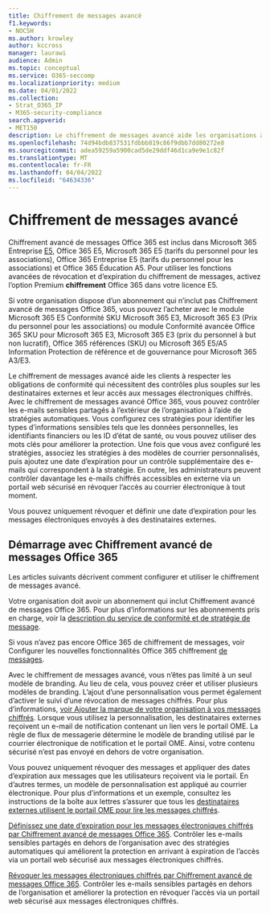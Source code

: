 ```yaml
---
title: Chiffrement de messages avancé
f1.keywords:
- NOCSH
ms.author: krowley
author: kccross
manager: laurawi
audience: Admin
ms.topic: conceptual
ms.service: O365-seccomp
ms.localizationpriority: medium
ms.date: 04/01/2022
ms.collection:
- Strat_O365_IP
- M365-security-compliance
search.appverid:
- MET150
description: Le chiffrement de messages avancé aide les organisations à respecter leurs obligations de conformité en permettant aux administrateurs d’en faire encore plus avec les messages protégés.
ms.openlocfilehash: 74d94bdb837531fdbbb819c86f9dbb7dd80272e8
ms.sourcegitcommit: adea59259a5900cad5de29ddf46d1ca9e9e1c82f
ms.translationtype: MT
ms.contentlocale: fr-FR
ms.lasthandoff: 04/04/2022
ms.locfileid: "64634336"
---
```

# <a name="advanced-message-encryption"></a>Chiffrement de messages avancé

Chiffrement avancé de messages Office 365 est inclus dans Microsoft 365 Entreprise [E5](https://www.microsoft.com/microsoft-365/enterprise/home), Office 365 E5, Microsoft 365 E5 (tarifs du personnel pour les associations), Office 365 Entreprise  E5 (tarifs du personnel pour les associations) et Office 365 Éducation A5. Pour utiliser les fonctions avancées de révocation et d’expiration du chiffrement de messages, activez l’option Premium **chiffrement** Office 365 dans votre licence E5.

Si votre organisation dispose d’un abonnement qui n’inclut pas Chiffrement avancé de messages Office 365, vous pouvez l’acheter avec le module Microsoft 365 E5 Conformité SKU Microsoft 365 E3, Microsoft 365 E3  (Prix du personnel pour les associations) ou module Conformité avancée Office 365 SKU pour Microsoft 365 E3, Microsoft 365 E3 (prix du personnel à but non lucratif), Office 365 références (SKU) ou Microsoft 365 E5/A5 Information Protection de référence et de gouvernance pour Microsoft 365 A3/E3.

Le chiffrement de messages avancé aide les clients à respecter les obligations de conformité qui nécessitent des contrôles plus souples sur les destinataires externes et leur accès aux messages électroniques chiffrés. Avec le chiffrement de messages avancé Office 365, vous pouvez contrôler les e-mails sensibles partagés à l’extérieur de l’organisation à l’aide de stratégies automatiques. Vous configurez ces stratégies pour identifier les types d’informations sensibles tels que les données personnelles, les identifiants financiers ou les ID d’état de santé, ou vous pouvez utiliser des mots clés pour améliorer la protection. Une fois que vous avez configuré les stratégies, associez les stratégies à des modèles de courrier personnalisés, puis ajoutez une date d’expiration pour un contrôle supplémentaire des e-mails qui correspondent à la stratégie. En outre, les administrateurs peuvent contrôler davantage les e-mails chiffrés accessibles en externe via un portail web sécurisé en révoquer l’accès au courrier électronique à tout moment.

Vous pouvez uniquement révoquer et définir une date d’expiration pour les messages électroniques envoyés à des destinataires externes.

## <a name="get-started-with-office-365-advanced-message-encryption"></a>Démarrage avec Chiffrement avancé de messages Office 365

Les articles suivants décrivent comment configurer et utiliser le chiffrement de messages avancé.

Votre organisation doit avoir un abonnement qui inclut Chiffrement avancé de messages Office 365. Pour plus d’informations sur les abonnements pris en charge, voir la [description du service de conformité et de stratégie de message](/office365/servicedescriptions/exchange-online-service-description/message-policy-and-compliance).

Si vous n’avez pas encore Office 365 de chiffrement de messages, voir Configurer les nouvelles fonctionnalités Office 365 chiffrement [de messages](set-up-new-message-encryption-capabilities.md).

Avec le chiffrement de messages avancé, vous n’êtes pas limité à un seul modèle de  branding. Au lieu de cela, vous pouvez créer et utiliser plusieurs modèles de  branding. L’ajout d’une personnalisation vous permet également d’activer le suivi d’une révocation de messages chiffrés. Pour plus d’informations, [voir Ajouter la marque de votre organisation à vos messages chiffrés](add-your-organization-brand-to-encrypted-messages.md). Lorsque vous utilisez la personnalisation, les destinataires externes reçoivent un e-mail de notification contenant un lien vers le portail OME. La règle de flux de messagerie détermine le modèle de  branding utilisé par le courrier électronique de notification et le portail OME. Ainsi, votre contenu sécurisé n’est pas envoyé en dehors de votre organisation.

Vous pouvez uniquement révoquer des messages et appliquer des dates d’expiration aux messages que les utilisateurs reçoivent via le portail. En d’autres termes, un modèle de personnalisation est appliqué au courrier électronique. Pour plus d’informations et un exemple, consultez les instructions de la boîte aux lettres s’assurer que tous les [destinataires externes utilisent le portail OME pour lire les messages chiffrés](manage-office-365-message-encryption.md#ensure-all-external-recipients-use-the-ome-portal-to-read-encrypted-mail).

[Définissez une date d’expiration pour les messages électroniques chiffrés par Chiffrement avancé de messages Office 365](ome-advanced-expiration.md). Contrôler les e-mails sensibles partagés en dehors de l’organisation avec des stratégies automatiques qui améliorent la protection en arrivant à expiration de l’accès via un portail web sécurisé aux messages électroniques chiffrés.

[Révoquer les messages électroniques chiffrés par Chiffrement avancé de messages Office 365](revoke-ome-encrypted-mail.md). Contrôler les e-mails sensibles partagés en dehors de l’organisation et améliorer la protection en révoquer l’accès via un portail web sécurisé aux messages électroniques chiffrés.  
